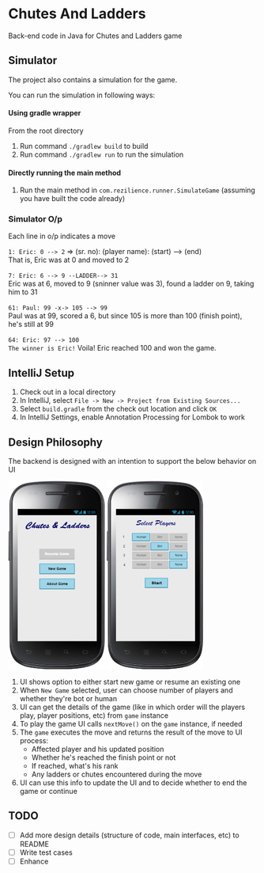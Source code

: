 # Chutes And Ladders
Back-end code in Java for Chutes and Ladders game

## Simulator
The project also contains a simulation for the game.

You can run the simulation in following ways:

#### Using gradle wrapper
From the root directory
1. Run command `./gradlew build` to build
2. Run command `./gradlew run` to run the simulation

#### Directly running the main method
1. Run the main method in `com.rezilience.runner.SimulateGame` (assuming you have built the code already) 

### Simulator O/p
Each line in o/p indicates a move

`1: Eric: 0 --> 2` => (sr. no): (player name): (start) --> (end)  
That is, Eric was at 0 and moved to 2

`7: Eric: 6 --> 9 --LADDER--> 31`  
Eric was at 6, moved to 9 (sninner value was 3), found a ladder on 9, taking him to 31 

`61: Paul: 99 -x-> 105 --> 99`  
Paul was at 99, scored a 6, but since 105 is more than 100 (finish point), he's still at 99

`64: Eric: 97 --> 100`  
`The winner is Eric!`
Voila! Eric reached 100 and won the game.

## IntelliJ Setup
1. Check out in a local directory
2. In IntelliJ, select `File -> New -> Project from Existing Sources...`
3. Select `build.gradle` from the check out location and click `OK`
4. In IntelliJ Settings, enable Annotation Processing for Lombok to work   

## Design Philosophy
The backend is designed with an intention to support the below behavior on UI  
<p align="left">
<img src="res/screen1.png" width="195" height="381">
<img src="res/screen2.png" width="195" height="381">
</p>  

1. UI shows option to either start new game or resume an existing one
2. When `New Game` selected, user can choose number of players and whether they're bot or human  
2. UI can get the details of the game (like in which order will the players play, player positions, etc) from `game` instance  
3. To play the game UI calls `nextMove()` on the `game` instance, if needed  
4. The `game` executes the move and returns the result of the move to UI process:  
   - Affected player and his updated position  
   - Whether he's reached the finish point or not  
   - If reached, what's his rank  
   - Any ladders or chutes encountered during the move  
5. UI can use this info to update the UI and to decide whether to end the game or continue  


## TODO
- [ ] Add more design details (structure of code, main interfaces, etc) to README
- [ ] Write test cases
- [ ] Enhance
